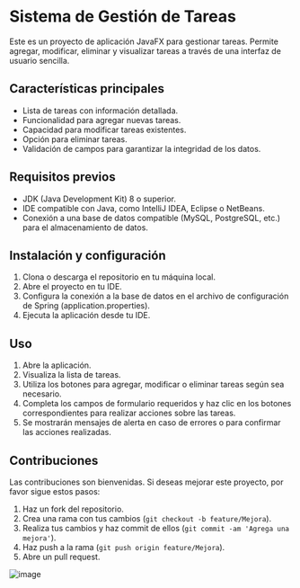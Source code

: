 # Sistema de Gestión de Tareas

Este es un proyecto de aplicación JavaFX para gestionar tareas. Permite agregar, modificar, eliminar y visualizar tareas a través de una interfaz de usuario sencilla.

## Características principales

- Lista de tareas con información detallada.
- Funcionalidad para agregar nuevas tareas.
- Capacidad para modificar tareas existentes.
- Opción para eliminar tareas.
- Validación de campos para garantizar la integridad de los datos.

## Requisitos previos

- JDK (Java Development Kit) 8 o superior.
- IDE compatible con Java, como IntelliJ IDEA, Eclipse o NetBeans.
- Conexión a una base de datos compatible (MySQL, PostgreSQL, etc.) para el almacenamiento de datos.

## Instalación y configuración

1. Clona o descarga el repositorio en tu máquina local.
2. Abre el proyecto en tu IDE.
3. Configura la conexión a la base de datos en el archivo de configuración de Spring (application.properties).
4. Ejecuta la aplicación desde tu IDE.

## Uso

1. Abre la aplicación.
2. Visualiza la lista de tareas.
3. Utiliza los botones para agregar, modificar o eliminar tareas según sea necesario.
4. Completa los campos de formulario requeridos y haz clic en los botones correspondientes para realizar acciones sobre las tareas.
5. Se mostrarán mensajes de alerta en caso de errores o para confirmar las acciones realizadas.

## Contribuciones

Las contribuciones son bienvenidas. Si deseas mejorar este proyecto, por favor sigue estos pasos:

1. Haz un fork del repositorio.
2. Crea una rama con tus cambios (`git checkout -b feature/Mejora`).
3. Realiza tus cambios y haz commit de ellos (`git commit -am 'Agrega una mejora'`).
4. Haz push a la rama (`git push origin feature/Mejora`).
5. Abre un pull request.


![image](https://github.com/cesarulloaa/sistema-de-tarea/assets/98242695/7601dfb1-2a3b-4bd5-935c-8535b6d930af)
